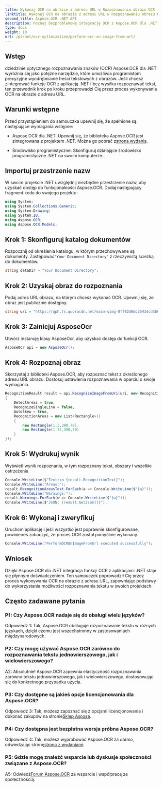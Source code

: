 ```yaml
---
title: Wykonaj OCR na obrazie z adresu URL w Rozpoznawaniu obrazu OCR
linktitle: Wykonaj OCR na obrazie z adresu URL w Rozpoznawaniu obrazu OCR
second_title: Aspose.OCR .NET API
description: Poznaj bezproblemową integrację OCR z Aspose.OCR dla .NET. Precyzyjne rozpoznawanie tekstu na obrazach.
type: docs
weight: 10
url: /pl/net/ocr-optimization/perform-ocr-on-image-from-url/
---
```

## Wstęp

dziedzinie optycznego rozpoznawania znaków (OCR) Aspose.OCR dla .NET wyróżnia się jako potężne narzędzie, które umożliwia programistom precyzyjne wyodrębnianie treści tekstowych z obrazów. Jeśli chcesz zintegrować funkcje OCR z aplikacją .NET i bez wysiłku rozpoznawać tekst, ten przewodnik krok po kroku przeprowadzi Cię przez proces wykonywania OCR na obrazie z adresu URL.

## Warunki wstępne

Przed przystąpieniem do samouczka upewnij się, że spełnione są następujące wymagania wstępne:

-  Aspose.OCR dla .NET: Upewnij się, że biblioteka Aspose.OCR jest zintegrowana z projektem .NET. Można go pobrać z[strona wydania](https://releases.aspose.com/ocr/net/).

- Środowisko programistyczne: Skonfiguruj działające środowisko programistyczne .NET na swoim komputerze.

## Importuj przestrzenie nazw

W swoim projekcie .NET uwzględnij niezbędne przestrzenie nazw, aby uzyskać dostęp do funkcjonalności Aspose.OCR. Dodaj następujący fragment kodu do swojego projektu:

```csharp
using System;
using System.Collections.Generic;
using System.Drawing;
using System.IO;
using Aspose.OCR;
using Aspose.OCR.Models;
```

## Krok 1: Skonfiguruj katalog dokumentów

 Rozpocznij od określenia katalogu, w którym przechowywane są dokumenty. Zastępować`"Your Document Directory"` z rzeczywistą ścieżką do dokumentów.

```csharp
string dataDir = "Your Document Directory";
```

## Krok 2: Uzyskaj obraz do rozpoznania

Podaj adres URL obrazu, na którym chcesz wykonać OCR. Upewnij się, że obraz jest publicznie dostępny.

```csharp
string uri = "https://qph.fs.quoracdn.net/main-qimg-0ff82d0dc3543dcd3b06028f5476c2e4";
```

## Krok 3: Zainicjuj AsposeOcr

Utwórz instancję klasy AsposeOcr, aby uzyskać dostęp do funkcji OCR.

```csharp
AsposeOcr api = new AsposeOcr();
```

## Krok 4: Rozpoznaj obraz

Skorzystaj z biblioteki Aspose.OCR, aby rozpoznać tekst z określonego adresu URL obrazu. Dostosuj ustawienia rozpoznawania w oparciu o swoje wymagania.

```csharp
RecognitionResult result = api.RecognizeImageFromUri(uri, new RecognitionSettings
{
    DetectAreas = true,
    RecognizeSingleLine = false,
    AutoSkew = true,
    RecognitionAreas = new List<Rectangle>()
    {
        new Rectangle(1,3,390,70),
        new Rectangle(1,72,390,70)
    }
});
```

## Krok 5: Wydrukuj wynik

Wyświetl wynik rozpoznania, w tym rozpoznany tekst, obszary i wszelkie ostrzeżenia.

```csharp
Console.WriteLine($"Text:\n {result.RecognitionText}");
Console.WriteLine("Areas:");
result.RecognitionAreasText.ForEach(a => Console.WriteLine($"{a}"));
Console.WriteLine("Warnings:");
result.Warnings.ForEach(w => Console.WriteLine($"{w}"));
Console.WriteLine($"JSON: {result.GetJson()}");
```

## Krok 6: Wykonaj i zweryfikuj

Uruchom aplikację i jeśli wszystko jest poprawnie skonfigurowane, powinieneś zobaczyć, że proces OCR został pomyślnie wykonany.

```csharp
Console.WriteLine("PerformOCROnImageFromUrl executed successfully");
```

## Wniosek

Dzięki Aspose.OCR dla .NET integracja funkcji OCR z aplikacjami .NET staje się płynnym doświadczeniem. Ten samouczek poprowadził Cię przez proces wykonywania OCR na obrazie z adresu URL, zapewniając podstawy do wykorzystania możliwości rozpoznawania tekstu w swoich projektach.

## Często zadawane pytania

### P1: Czy Aspose.OCR nadaje się do obsługi wielu języków?

Odpowiedź 1: Tak, Aspose.OCR obsługuje rozpoznawanie tekstu w różnych językach, dzięki czemu jest wszechstronny w zastosowaniach międzynarodowych.

### P2: Czy mogę używać Aspose.OCR zarówno do rozpoznawania tekstu jednowierszowego, jak i wielowierszowego?

A2: Absolutnie! Aspose.OCR zapewnia elastyczność rozpoznawania zarówno tekstu jednowierszowego, jak i wielowierszowego, dostosowując się do konkretnego przypadku użycia.

### P3: Czy dostępne są jakieś opcje licencjonowania dla Aspose.OCR?

 Odpowiedź 3: Tak, możesz zapoznać się z opcjami licencjonowania i dokonać zakupów na stronie[Sklep Aspose](https://purchase.aspose.com/buy).

### P4: Czy dostępna jest bezpłatna wersja próbna Aspose.OCR?

 Odpowiedź 4: Tak, możesz wypróbować Aspose.OCR za darmo, odwiedzając stronę[strona z wydaniami](https://releases.aspose.com/).

### P5: Gdzie mogę znaleźć wsparcie lub dyskusje społeczności związane z Aspose.OCR?

 A5: Odwiedź[Forum Aspose.OCR](https://forum.aspose.com/c/ocr/16) za wsparcie i współpracę ze społecznością.